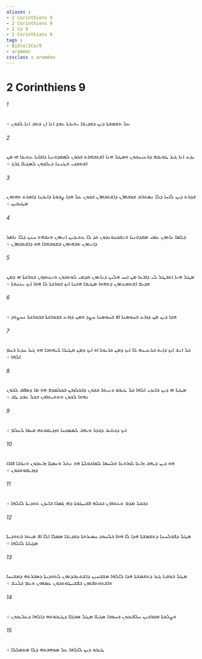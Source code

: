 ```yaml
---
aliases : 
- 2 Corinthiens 9
- 2 Corinthiens 9
- 2 Co 9
- 2 Corinthians 9
tags : 
- Bible/2Co/9
- araméen
cssclass : araméen
---
```


# 2 Corinthiens 9

###### 1
ܥܠ ܬܫܡܫܬܐ ܕܝܢ ܕܩܕܝܫܐ ܝܬܝܪܬܐ ܥܒܕ ܐܢܐ ܐܢ ܟܬܒ ܐܢܐ ܠܟܘܢ ܀
###### 2
ܝܕܥ ܐܢܐ ܓܝܪ ܛܘܝܒܗ ܕܪܥܝܢܟܘܢ ܘܡܛܠ ܗܢܐ ܐܫܬܒܗܪܬ ܒܟܘܢ ܠܡܩܕܘܢܝܐ ܕܐܟܐܝܐ ܥܬܝܕܐ ܗܝ ܡܢ ܐܫܬܩܕܝ ܘܛܢܢܐ ܕܝܠܟܘܢ ܠܤܓܝܐܐ ܓܪܓ ܀
###### 3
ܫܕܪܬ ܕܝܢ ܠܐܚܐ ܕܠܐ ܢܤܬܪܩ ܫܘܒܗܪܢ ܕܐܫܬܒܗܪܢ ܒܟܘܢ ܥܠ ܗܕܐ ܨܒܘܬܐ ܕܐܝܟܢܐ ܕܐܡܪܬ ܬܗܘܘܢ ܡܛܝܒܝܢ ܀
###### 4
ܕܠܡܐ ܢܐܬܘܢ ܥܡܝ ܡܩܕܘܢܝܐ ܘܢܫܟܚܘܢܟܘܢ ܟܕ ܠܐ ܥܬܝܕܝܢ ܐܢܬܘܢ ܘܢܒܗܬ ܚܢܢ ܕܠܐ ܢܐܡܪ ܕܐܢܬܘܢ ܬܒܗܬܘܢ ܒܫܘܒܗܪܐ ܗܘ ܕܐܫܬܒܗܪܢ ܀
###### 5
ܡܛܠ ܗܢܐ ܐܬܒܛܠ ܠܝ ܕܐܒܥܐ ܡܢ ܐܚܝ ܗܠܝܢ ܕܢܐܬܘܢ ܩܕܡܝ ܠܘܬܟܘܢ ܘܢܥܬܕܘܢ ܒܘܪܟܬܐ ܗܝ ܕܡܢ ܩܕܝܡ ܐܫܬܡܥܬܘܢ ܕܬܗܘܐ ܡܛܝܒܐ ܗܟܢܐ ܐܝܟ ܒܘܪܟܬܐ ܠܐ ܗܘܐ ܐܝܟ ܝܥܢܘܬܐ ܀
###### 6
ܗܕܐ ܕܝܢ ܡܢ ܕܙܪܥ ܒܚܘܤܢܐ ܐܦ ܒܚܘܤܢܐ ܚܨܕ ܘܡܢ ܕܙܪܥ ܒܒܘܪܟܬܐ ܒܒܘܪܟܬܐ ܢܚܨܘܕ ܀
###### 7
ܟܠ ܐܢܫ ܐܝܟ ܕܐܝܬ ܒܪܥܝܢܗ ܠܐ ܐܝܟ ܕܡܢ ܟܪܝܘܬܐ ܐܘ ܐܝܟ ܕܡܢ ܩܛܝܪܐ ܠܝܗܘܒܐ ܗܘ ܓܝܪ ܚܕܝܐ ܪܚܡ ܐܠܗܐ ܀
###### 8
ܡܛܝܐ ܗܝ ܕܝܢ ܒܐܝܕܝ ܐܠܗܐ ܟܠ ܛܝܒܘ ܕܢܝܬܪ ܒܟܘܢ ܕܒܟܠܙܒܢ ܒܟܠܡܕܡ ܗܘ ܡܐ ܕܤܦܩ ܠܟܘܢ ܢܗܘܐ ܠܟܘܢ ܘܬܬܝܬܪܘܢ ܒܟܠ ܥܒܕ ܛܒ ܀
###### 9
ܐܝܟ ܕܟܬܝܒ ܕܒܕܪ ܘܝܗܒ ܠܡܤܟܢܐ ܘܙܕܝܩܘܬܗ ܩܝܡܐ ܠܥܠܡ ܀
###### 10
ܗܘ ܕܝܢ ܕܝܗܒ ܙܪܥܐ ܠܙܪܘܥܐ ܘܠܚܡܐ ܠܡܐܟܘܠܬܐ ܗܘ ܢܬܠ ܘܢܤܓܐ ܙܪܥܟܘܢ ܘܢܪܒܐ ܦܐܪܐ ܕܙܕܝܩܘܬܟܘܢ ܀
###### 11
ܕܒܟܠ ܡܕܡ ܬܥܬܪܘܢ ܒܟܠܗ ܦܫܝܛܘܬܐ ܕܗܝ ܓܡܪܐ ܒܐܝܕܢ ܬܘܕܝܬܐ ܠܐܠܗܐ ܀
###### 12
ܡܛܠ ܕܦܘܠܚܢܐ ܕܬܫܡܫܬܐ ܗܕܐ ܠܐ ܗܘܐ ܒܠܚܘܕ ܚܤܝܪܘܬܐ ܕܩܕܝܫܐ ܡܡܠܐ ܐܠܐ ܐܦ ܡܝܬܪ ܒܬܘܕܝܬܐ ܤܓܝܐܬܐ ܠܐܠܗܐ ܀
###### 13
ܡܛܠ ܒܘܩܝܐ ܓܝܪ ܕܬܫܡܫܬܐ ܗܕܐ ܠܐܠܗܐ ܡܫܒܚܝܢ ܕܐܫܬܥܒܕܬܘܢ ܠܬܘܕܝܬܐ ܕܤܒܪܬܗ ܕܡܫܝܚܐ ܘܐܫܬܘܬܦܬܘܢ ܒܦܫܝܛܘܬܟܘܢ ܥܡܗܘܢ ܘܥܡ ܟܠܢܫ ܀
###### 14
ܘܨܠܘܬܐ ܡܩܪܒܝܢ ܚܠܦܝܟܘܢ ܒܚܘܒܐ ܤܓܝܐܐ ܡܛܠ ܤܘܓܐܐ ܕܛܝܒܘܬܗ ܕܐܠܗܐ ܕܥܠܝܟܘܢ ܀
###### 15
ܛܝܒܘ ܕܝܢ ܠܐܠܗܐ ܥܠ ܡܘܗܒܬܗ ܕܠܐ ܡܬܡܠܠܐ ܀
